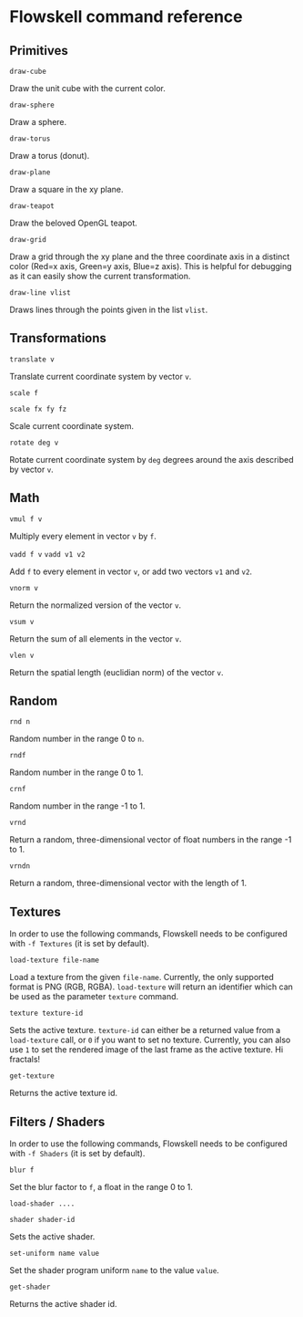 # Flowskell command reference

## Primitives

`draw-cube`

Draw the unit cube with the current color.

`draw-sphere`

Draw a sphere.

`draw-torus`

Draw a torus (donut).

`draw-plane`

Draw a square in the xy plane.

`draw-teapot`

Draw the beloved OpenGL teapot.

`draw-grid`

Draw a grid through the xy plane and the three coordinate axis in a distinct color (Red=x axis, Green=y axis, Blue=z axis). This is helpful for debugging as it can easily show the current transformation.

`draw-line vlist`

Draws lines through the points given in the list `vlist`.


## Transformations

`translate v`

Translate current coordinate system by vector `v`.

`scale f`

`scale fx fy fz`

Scale current coordinate system.

`rotate deg v`

Rotate current coordinate system by `deg` degrees around the axis described by vector `v`.

## Math

`vmul f v`

Multiply every element in vector `v` by `f`.

`vadd f v`
`vadd v1 v2`

Add `f` to every element in vector `v`, or add two vectors `v1` and `v2`.

`vnorm v`

Return the normalized version of the vector `v`.

`vsum v`

Return the sum of all elements in the vector `v`.

`vlen v`

Return the spatial length (euclidian norm) of the vector `v`.

## Random

`rnd n`

Random number in the range 0 to `n`.

`rndf`

Random number in the range 0 to 1.

`crnf`

Random number in the range -1 to 1.

`vrnd`

Return a random, three-dimensional vector of float numbers in the range -1 to 1.

`vrndn`

Return a random, three-dimensional vector with the length of 1.

## Textures

In order to use the following commands, Flowskell needs to be configured with `-f Textures` (it is set by default).

`load-texture file-name`

Load a texture from the given `file-name`. Currently, the only supported format is PNG (RGB, RGBA). `load-texture` will return an identifier which can be used as the parameter `texture` command.

`texture texture-id`

Sets the active texture. `texture-id` can either be a returned value from a `load-texture` call, or `0` if you want to set no texture. Currently, you can also use `1` to set the rendered image of the last frame as the active texture. Hi fractals!

`get-texture`

Returns the active texture id.

## Filters / Shaders

In order to use the following commands, Flowskell needs to be configured with `-f Shaders` (it is set by default).

`blur f`

Set the blur factor to `f`, a float in the range 0 to 1.

`load-shader ....`

`shader shader-id`

Sets the active shader.

`set-uniform name value`

Set the shader program uniform `name` to the value `value`.

`get-shader`

Returns the active shader id.
